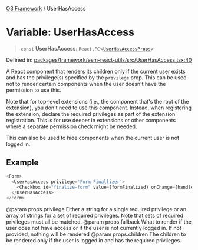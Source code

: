 [O3 Framework](../API.md) / UserHasAccess

# Variable: UserHasAccess

> `const` **UserHasAccess**: `React.FC`\<[`UserHasAccessProps`](../interfaces/UserHasAccessProps.md)\>

Defined in: [packages/framework/esm-react-utils/src/UserHasAccess.tsx:40](https://github.com/UjjawalPrabhat/openmrs-esm-core/blob/main/packages/framework/esm-react-utils/src/UserHasAccess.tsx#L40)

A React component that renders its children only if the current user exists and has the privilege(s)
specified by the `privilege` prop. This can be used not to render certain components when the user
doesn't have the permission to use this.

Note that for top-level extensions (i.e., the component that's the root of the extension), you don't
need to use this component. Instead, when registering the extension, declare the required privileges
as part of the extension registration. This is for use deeper in extensions or other components where
a separate permission check might be needed.

This can also be used to hide components when the current user is not logged in.

## Example

```ts
<Form>
  <UserHasAccess privilege='Form Finallizer'>
    <Checkbox id="finalize-form" value={formFinalized} onChange={handleChange} />
  </UserHasAccess>
</Form>
````

@param props.privilege Either a string for a single required privilege or an array of strings for a
  set of required privileges. Note that sets of required privileges must all be matched.
@param props.fallback What to render if the user does not have access or if the user is not currently
  logged in. If not provided, nothing will be rendered
@param props.children The children to be rendered only if the user is logged in and has the required
  privileges.

